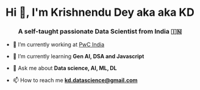 <!-- 👋 Hi, I’m Krishnendu Dey
- 💻 I'm a Tech Consultant at PwC, India. https://www.pwc.in/
- 👀 I’m working in the field of Data Science, Machine Learning and AI
- 🌱 I’m currently learning Gen AI, Javascript and DSA.
- 📫 Reach me : kd.datascience@gmail.com
-->
<!---
KDcommits/KDcommits is a ✨ special ✨ repository because its `README.md` (this file) appears on your GitHub profile.
You can click the Preview link to take a look at your changes.
--->
<h1 align="center">Hi 👋, I'm Krishnendu Dey aka aka KD</h1>
<h3 align="center">A self-taught passionate Data Scientist from India 🇮🇳</h3>

- 🔭 I’m currently working at [PwC India](https://www.pwc.in/)

- 🌱 I’m currently learning **Gen AI, DSA and Javascript**

- 💬 Ask me about **Data science, AI, ML, DL**

- 📫 How to reach me **kd.datascience@gmail.com**
